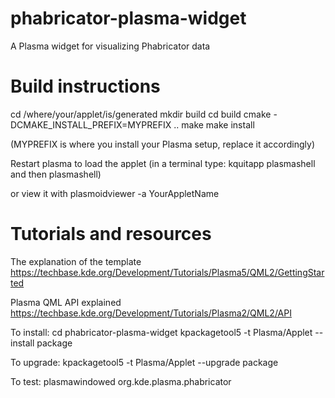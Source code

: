 # phabricator-plasma-widget
A Plasma widget for visualizing Phabricator data

# Build instructions

cd /where/your/applet/is/generated
mkdir build
cd build
cmake -DCMAKE_INSTALL_PREFIX=MYPREFIX ..
make
make install

(MYPREFIX is where you install your Plasma setup, replace it accordingly)

Restart plasma to load the applet
(in a terminal type:
kquitapp plasmashell
and then
plasmashell)

or view it with
plasmoidviewer -a YourAppletName

# Tutorials and resources
The explanation of the template
https://techbase.kde.org/Development/Tutorials/Plasma5/QML2/GettingStarted

Plasma QML API explained
https://techbase.kde.org/Development/Tutorials/Plasma2/QML2/API

To install:
cd phabricator-plasma-widget
kpackagetool5 -t Plasma/Applet --install package

To upgrade:
kpackagetool5 -t Plasma/Applet --upgrade package

To test:
plasmawindowed org.kde.plasma.phabricator